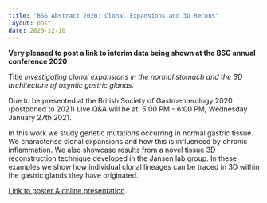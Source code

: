 ```yaml
---
title: "BSG Abstract 2020: Clonal Expansions and 3D Recons"
layout: post
date: 2020-12-10
---
```


**Very pleased to post a link to interim data being shown at the BSG annual conference 2020**

Title *Investigating clonal expansions in the normal stomach and the 3D architecture of oxyntic gastric glands.*

Due to be presented at the British Society of Gastroenterology 2020 (postponed to 2021)
Live Q&A will be at:
5:00 PM - 6:00 PM, Wednesday January 27th 2021.

In this work we study genetic mutations occurring in normal gastric tissue. We characterise clonal expansions and how this is influenced by chronic inflammation.
We also showcase results from a novel tissue 3D reconstruction technique developed in the Jansen lab group.  In these examples we show how individual clonal lineages can be traced in 3D within the gastric glands they have originated.

[Link to poster & online presentation](https://youtu.be/ZFqplygRQ0k). 
